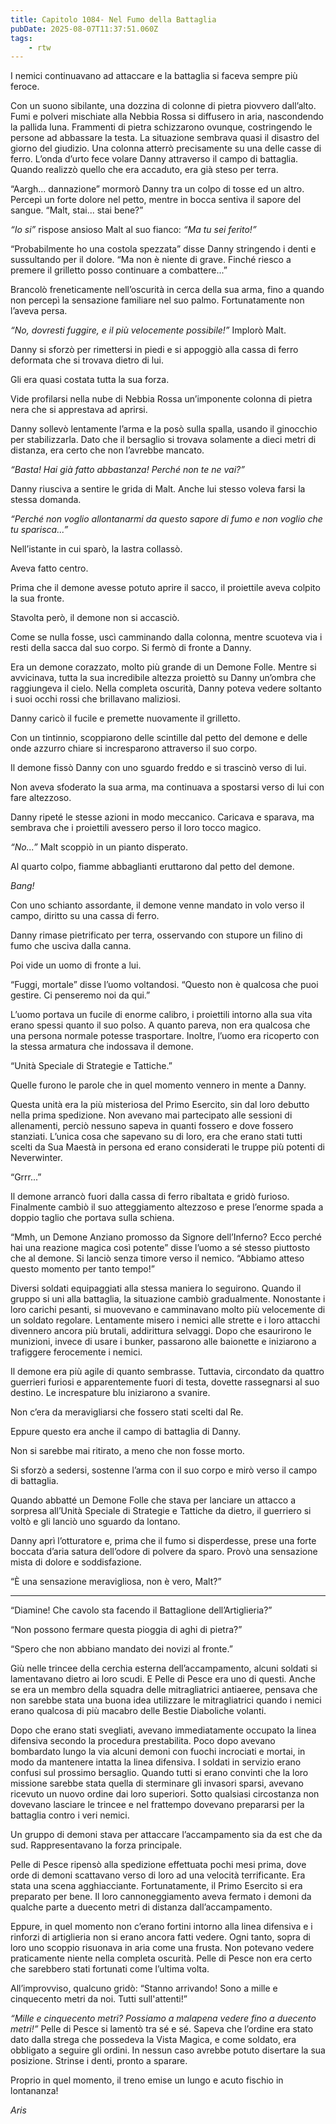 ```yaml
---
title: Capitolo 1084- Nel Fumo della Battaglia
pubDate: 2025-08-07T11:37:51.060Z
tags:
    - rtw
---
```













I nemici continuavano ad attaccare e la battaglia si faceva sempre più feroce.






Con un suono sibilante, una dozzina di colonne di pietra piovvero dall’alto. Fumi e polveri mischiate alla Nebbia Rossa si diffusero in aria, nascondendo la pallida luna. Frammenti di pietra schizzarono ovunque, costringendo le persone ad abbassare la testa. La situazione sembrava quasi il disastro del giorno del giudizio. Una colonna atterrò precisamente su una delle casse di ferro. L’onda d’urto fece volare Danny attraverso il campo di battaglia. Quando realizzò quello che era accaduto, era già steso per terra.






“Aargh... dannazione” mormorò Danny tra un colpo di tosse ed un altro. Percepì un forte dolore nel petto, mentre in bocca sentiva il sapore del sangue. “Malt, stai... stai bene?”






<em>“Io si”</em> rispose ansioso Malt al suo fianco:<em> “Ma tu sei ferito!”</em>






“Probabilmente ho una costola spezzata” disse Danny stringendo i denti e sussultando per il dolore. “Ma non è niente di grave. Finché riesco a premere il grilletto posso continuare a combattere...”






Brancolò freneticamente nell’oscurità in cerca della sua arma, fino a quando non percepì la sensazione familiare nel suo palmo. Fortunatamente non l’aveva persa.






<em>“No, dovresti fuggire, e il più velocemente possibile!”</em> Implorò Malt.






Danny si sforzò per rimettersi in piedi e si appoggiò alla cassa di ferro deformata che si trovava dietro di lui.






Gli era quasi costata tutta la sua forza.






Vide profilarsi nella nube di Nebbia Rossa un’imponente colonna di pietra nera che si apprestava ad aprirsi.






Danny sollevò lentamente l’arma e la posò sulla spalla, usando il ginocchio per stabilizzarla. Dato che il bersaglio si trovava solamente a dieci metri di distanza, era certo che non l’avrebbe mancato.






<em>“Basta! Hai già fatto abbastanza! Perché non te ne vai?”</em>






Danny riusciva a sentire le grida di Malt. Anche lui stesso voleva farsi la stessa domanda.






<em>“Perché non voglio allontanarmi da questo sapore di fumo e non voglio che tu sparisca...”</em>






Nell’istante in cui sparò, la lastra collassò.






Aveva fatto centro.






Prima che il demone avesse potuto aprire il sacco, il proiettile aveva colpito la sua fronte.






Stavolta però, il demone non si accasciò.






Come se nulla fosse, uscì camminando dalla colonna, mentre scuoteva via i resti della sacca dal suo corpo. Si fermò di fronte a Danny.






Era un demone corazzato, molto più grande di un Demone Folle. Mentre si avvicinava, tutta la sua incredibile altezza proiettò su Danny un’ombra che raggiungeva il cielo. Nella completa oscurità, Danny poteva vedere soltanto i suoi occhi rossi che brillavano maliziosi.






Danny caricò il fucile e premette nuovamente il grilletto.






Con un tintinnio, scoppiarono delle scintille dal petto del demone e delle onde azzurro chiare si incresparono attraverso il suo corpo.






Il demone fissò Danny con uno sguardo freddo e si trascinò verso di lui.






Non aveva sfoderato la sua arma, ma continuava a spostarsi verso di lui con fare altezzoso.






Danny ripeté le stesse azioni in modo meccanico. Caricava e sparava, ma sembrava che i proiettili avessero perso il loro tocco magico.






<em>“No...”</em> Malt scoppiò in un pianto disperato.






Al quarto colpo, fiamme abbaglianti eruttarono dal petto del demone.






<em>Bang!</em>






Con uno schianto assordante, il demone venne mandato in volo verso il campo, diritto su una cassa di ferro.






Danny rimase pietrificato per terra, osservando con stupore un filino di fumo che usciva dalla canna.






Poi vide un uomo di fronte a lui.






“Fuggi, mortale” disse l’uomo voltandosi. “Questo non è qualcosa che puoi gestire. Ci penseremo noi da qui.”






L’uomo portava un fucile di enorme calibro, i proiettili intorno alla sua vita erano spessi quanto il suo polso. A quanto pareva, non era qualcosa che una persona normale potesse trasportare. Inoltre, l’uomo era ricoperto con la stessa armatura che indossava il demone.






“Unità Speciale di Strategie e Tattiche.”






Quelle furono le parole che in quel momento vennero in mente a Danny.






Questa unità era la più misteriosa del Primo Esercito, sin dal loro debutto nella prima spedizione. Non avevano mai partecipato alle sessioni di allenamenti, perciò nessuno sapeva in quanti fossero e dove fossero stanziati. L’unica cosa che sapevano su di loro, era che erano stati tutti scelti da Sua Maestà in persona ed erano considerati le truppe più potenti di Neverwinter.






“Grrr...”






Il demone arrancò fuori dalla cassa di ferro ribaltata e gridò furioso. Finalmente cambiò il suo atteggiamento altezzoso e prese l’enorme spada a doppio taglio che portava sulla schiena.






“Mmh, un Demone Anziano promosso da Signore dell’Inferno? Ecco perché hai una reazione magica così potente” disse l’uomo a sé stesso piuttosto che al demone. Si lanciò senza timore verso il nemico. “Abbiamo atteso questo momento per tanto tempo!”






Diversi soldati equipaggiati alla stessa maniera lo seguirono. Quando il gruppo si uni alla battaglia, la situazione cambiò gradualmente. Nonostante i loro carichi pesanti, si muovevano e camminavano molto più velocemente di un soldato regolare. Lentamente misero i nemici alle strette e i loro attacchi divennero ancora più brutali, addirittura selvaggi. Dopo che esaurirono le munizioni, invece di usare i bunker, passarono alle baionette e iniziarono a trafiggere ferocemente i nemici.






Il demone era più agile di quanto sembrasse. Tuttavia, circondato da quattro guerrieri furiosi e apparentemente fuori di testa, dovette rassegnarsi al suo destino. Le increspature blu iniziarono a svanire.






Non c’era da meravigliarsi che fossero stati scelti dal Re.






Eppure questo era anche il campo di battaglia di Danny.






Non si sarebbe mai ritirato, a meno che non fosse morto.






Si sforzò a sedersi, sostenne l’arma con il suo corpo e mirò verso il campo di battaglia.






Quando abbatté un Demone Folle che stava per lanciare un attacco a sorpresa all’Unità Speciale di Strategie e Tattiche da dietro, il guerriero si voltò e gli lanciò uno sguardo da lontano.






Danny aprì l’otturatore e, prima che il fumo si disperdesse, prese una forte boccata d’aria satura dell’odore di polvere da sparo. Provò una sensazione mista di dolore e soddisfazione.






“È una sensazione meravigliosa, non è vero, Malt?”






***






“Diamine! Che cavolo sta facendo il Battaglione dell’Artiglieria?”






“Non possono fermare questa pioggia di aghi di pietra?”






“Spero che non abbiano mandato dei novizi al fronte.”






Giù nelle trincee della cerchia esterna dell’accampamento, alcuni soldati si lamentavano dietro ai loro scudi. E Pelle di Pesce era uno di questi. Anche se era un membro della squadra delle mitragliatrici antiaeree, pensava che non sarebbe stata una buona idea utilizzare le mitragliatrici quando i nemici erano qualcosa di più macabro delle Bestie Diaboliche volanti.






Dopo che erano stati svegliati, avevano immediatamente occupato la linea difensiva secondo la procedura prestabilita. Poco dopo avevano bombardato lungo la via alcuni demoni con fuochi incrociati e mortai, in modo da mantenere intatta la linea difensiva. I soldati in servizio erano confusi sul prossimo bersaglio. Quando tutti si erano convinti che la loro missione sarebbe stata quella di sterminare gli invasori sparsi, avevano ricevuto un nuovo ordine dai loro superiori. Sotto qualsiasi circostanza non dovevano lasciare le trincee e nel frattempo dovevano prepararsi per la battaglia contro i veri nemici.






Un gruppo di demoni stava per attaccare l’accampamento sia da est che da sud. Rappresentavano la forza principale.






Pelle di Pesce ripensò alla spedizione effettuata pochi mesi prima, dove orde di demoni scattavano verso di loro ad una velocità terrificante. Era stata una scena agghiacciante. Fortunatamente, il Primo Esercito si era preparato per bene. Il loro cannoneggiamento aveva fermato i demoni da qualche parte a duecento metri di distanza dall’accampamento.






Eppure, in quel momento non c’erano fortini intorno alla linea difensiva e i rinforzi di artiglieria non si erano ancora fatti vedere. Ogni tanto, sopra di loro uno scoppio risuonava in aria come una frusta. Non potevano vedere praticamente niente nella completa oscurità. Pelle di Pesce non era certo che sarebbero stati fortunati come l’ultima volta.






All’improvviso, qualcuno gridò: “Stanno arrivando! Sono a mille e cinquecento metri da noi. Tutti sull'attenti!”






<em>“Mille e cinquecento metri? Possiamo a malapena vedere fino a duecento metri!”</em> Pelle di Pesce si lamentò tra sé e sé. Sapeva che l’ordine era stato dato dalla strega che possedeva la Vista Magica, e come soldato, era obbligato a seguire gli ordini. In nessun caso avrebbe potuto disertare la sua posizione. Strinse i denti, pronto a sparare.






Proprio in quel momento, il treno emise un lungo e acuto fischio in lontananza!






<em>Aris</em>


                                


                                



